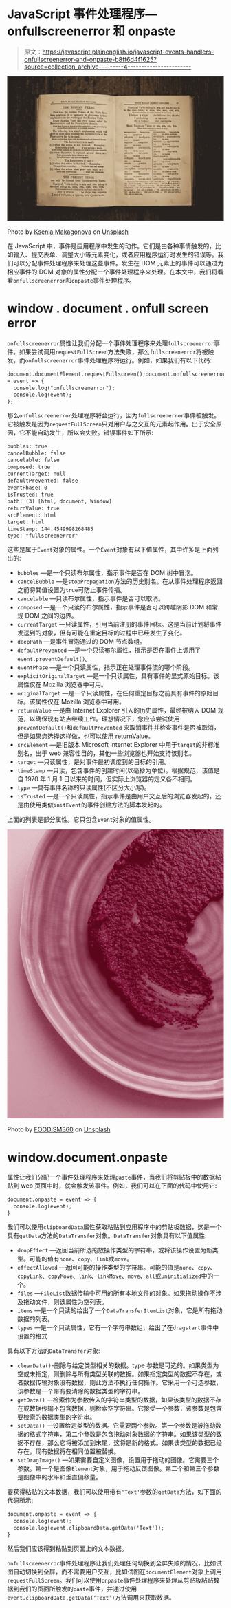 # JavaScript 事件处理程序— onfullscreenerror 和 onpaste

> 原文：<https://javascript.plainenglish.io/javascript-events-handlers-onfullscreenerror-and-onpaste-b8ff6d4f1625?source=collection_archive---------4----------------------->

![](img/541ae5e8d10f14cd9ef993843535fddf.png)

Photo by [Ksenia Makagonova](https://unsplash.com/@dearseymour?utm_source=medium&utm_medium=referral) on [Unsplash](https://unsplash.com?utm_source=medium&utm_medium=referral)

在 JavaScript 中，事件是应用程序中发生的动作。它们是由各种事情触发的，比如输入、提交表单、调整大小等元素变化，或者应用程序运行时发生的错误等。我们可以分配事件处理程序来处理这些事件。发生在 DOM 元素上的事件可以通过为相应事件的 DOM 对象的属性分配一个事件处理程序来处理。在本文中，我们将看看`onfullscreenerror`和`onpaste`事件处理程序。

# window . document . onfull screen error

`onfullscreenerror`属性让我们分配一个事件处理程序来处理`fullscreenerror`事件。如果尝试调用`requestFullScreen`方法失败，那么`fullscreenerror`将被触发，而`onfullscreenerror`事件处理程序将运行。例如，如果我们有以下代码:

```
document.documentElement.requestFullscreen();document.onfullscreenerror = event => {
  console.log("onfullscreenerror");
  console.log(event);
};
```

那么`onfullscreenerror`处理程序将会运行，因为`fullscreenerror`事件被触发。它被触发是因为`requestFullScreen`只对用户与之交互的元素起作用。出于安全原因，它不能自动发生，所以会失败。错误事件如下所示:

```
bubbles: true
cancelBubble: false
cancelable: false
composed: true
currentTarget: null
defaultPrevented: false
eventPhase: 0
isTrusted: true
path: (3) [html, document, Window]
returnValue: true
srcElement: html
target: html
timeStamp: 144.4549998268485
type: "fullscreenerror"
```

这些是属于`Event`对象的属性。一个`Event`对象有以下值属性，其中许多是上面列出的:

*   `bubbles` —是一个只读布尔属性，指示事件是否在 DOM 树中冒泡。
*   `cancelBubble` —是`stopPropagation`方法的历史别名。在从事件处理程序返回之前将其值设置为`true`可防止事件传播。
*   `cancelable` —只读布尔属性，指示事件是否可以取消。
*   `composed` —是一个只读的布尔属性，指示事件是否可以跨越阴影 DOM 和常规 DOM 之间的边界。
*   `currentTarget` —只读属性，引用当前注册的事件目标。这是当前计划将事件发送到的对象，但有可能在重定目标的过程中已经发生了变化。
*   `deepPath` —是事件冒泡通过的 DOM 节点数组。
*   `defaultPrevented` —是一个只读布尔属性，指示是否在事件上调用了`event.preventDefault()`。
*   `eventPhase` —是一个只读属性，指示正在处理事件流的哪个阶段。
*   `explicitOriginalTarget` —是一个只读属性，具有事件的显式原始目标。该属性仅在 Mozilla 浏览器中可用。
*   `originalTarget` —是一个只读属性，在任何重定目标之前具有事件的原始目标。该属性仅在 Mozilla 浏览器中可用。
*   `returnValue` —是由 Internet Explorer 引入的历史属性，最终被纳入 DOM 规范，以确保现有站点继续工作。理想情况下，您应该尝试使用`preventDefault()`和`defaultPrevented` 来取消事件并检查事件是否被取消，但是如果您选择这样做，也可以使用 returnValue。
*   `srcElement` —是旧版本 Microsoft Internet Explorer 中用于`target`的非标准别名，出于 web 兼容性目的，其他一些浏览器也开始支持该别名。
*   `target` —只读属性，是对事件最初调度到的目标的引用。
*   `timeStamp` —只读，包含事件的创建时间(以毫秒为单位)。根据规范，该值是自 1970 年 1 月 1 日以来的时间，但实际上浏览器的定义各不相同。
*   `type` —具有事件名称的只读属性(不区分大小写)。
*   `isTrusted` —是一个只读属性，指示事件是由用户交互后的浏览器发起的，还是由使用类似`initEvent`的事件创建方法的脚本发起的。

上面的列表是部分属性。它只包含`Event`对象的值属性。

![](img/6c29bd8cbdff3d28983e20e7bb453d4b.png)

Photo by [FOODISM360](https://unsplash.com/@foodism360?utm_source=medium&utm_medium=referral) on [Unsplash](https://unsplash.com?utm_source=medium&utm_medium=referral)

# window.document.onpaste

属性让我们分配一个事件处理程序来处理`paste`事件，当我们将剪贴板中的数据粘贴到 web 页面中时，就会触发该事件。例如，我们可以在下面的代码中使用它:

```
document.onpaste = event => {
  console.log(event);
}
```

我们可以使用`clipboardData`属性获取粘贴到应用程序中的剪贴板数据，这是一个具有`getData`方法的`DataTransfer`对象。`DataTransfer`对象具有以下值属性:

*   `dropEffect` —返回当前所选拖放操作类型的字符串，或将该操作设置为新类型。可能的值有`none`、`copy`、`link`或`move`。
*   `effectAllowed` —返回可能的操作类型的字符串。可能的值是`none`、`copy`、`copyLink`、`copyMove`、`link`、`linkMove`、`move`、`all`或`uninitialized`中的一个。
*   `files` —`FileList`数据传输中可用的所有本地文件的对象。如果拖动操作不涉及拖动文件，则该属性为空列表。
*   `items` —是一个只读的给出了一个`DataTransferItemList`对象，它是所有拖动数据的列表。
*   `types` —是一个只读属性，它有一个字符串数组，给出了在`dragstart`事件中设置的格式

具有以下方法的`DataTransfer`对象:

*   `clearData()`-删除与给定类型相关的数据。type 参数是可选的。如果类型为空或未指定，则删除与所有类型关联的数据。如果指定类型的数据不存在，或者数据传输对象没有数据，则此方法不执行任何操作。它采用一个可选参数，该参数是一个带有要清除的数据类型的字符串。
*   `getData()` —检索作为参数传入的字符串类型的数据，如果该类型的数据不存在或数据传输不包含数据，则检索空字符串。它接受一个参数，该参数是包含要检索的数据类型的字符串。
*   `setData()` —设置给定类型的数据。它需要两个参数。第一个参数是被拖动数据的格式字符串，第二个参数是包含拖动对象数据的字符串。如果该类型的数据不存在，那么它将被添加到末尾，这将是新的格式。如果该类型的数据已经存在，现有数据将在相同位置被替换。
*   `setDragImage()` —如果需要自定义图像，设置用于拖动的图像。它需要三个参数。第一个是图像`Element`对象，用于拖动反馈图像。第二个和第三个参数是图像中的水平和垂直偏移量。

要获得粘贴的文本数据，我们可以使用带有`'Text'`参数的`getData`方法，如下面的代码所示:

```
document.onpaste = event => {
  console.log(event);
  console.log(event.clipboardData.getData('Text'));
}
```

然后我们应该得到粘贴到页面上的文本数据。

`onfullscreenerror`事件处理程序让我们处理任何切换到全屏失败的情况，比如试图自动切换到全屏，而不需要用户交互，比如试图在`documentElement`对象上调用`requestFullScreen`。我们可以使用`onpaste`事件处理程序来处理从剪贴板粘贴数据到我们的页面所触发的`paste`事件，并通过使用`event.clipboardData.getData(‘Text’)`方法调用来获取数据。
